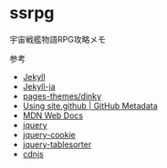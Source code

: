 # ssrpg
宇宙戦艦物語RPG攻略メモ

参考

* [Jekyll](https://jekyllrb.com/)
* [Jekyll-ja](http://jekyllrb-ja.github.io/)
* [pages-themes/dinky](https://github.com/pages-themes/dinky)
* [Using site.github | GitHub Metadata](https://jekyll.github.io/github-metadata/site.github/)
* [MDN Web Docs](https://developer.mozilla.org/ja/docs/Web)
* [jquery](https://jquery.com/)
* [jquery-cookie](https://github.com/carhartl/jquery-cookie)
* [jquery-tablesorter](https://github.com/Mottie/tablesorter)
* [cdnjs](https://cdnjs.com/)
